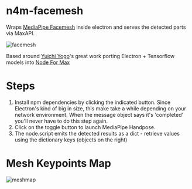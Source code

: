 # n4m-facemesh
Wraps [MediaPipe Facemesh](https://github.com/tensorflow/tfjs-models/tree/master/facemesh) inside electron and serves the detected parts via MaxAPI.

![facemesh](https://user-images.githubusercontent.com/43569216/81710053-c39c1900-94b5-11ea-8959-6efda2d71089.gif)

Based around [Yuichi Yogo](https://github.com/yuichkun)'s great work porting Electron + Tensorflow models into [Node For Max](https://github.com/Cycling74/n4m-examples)


# Steps
1. Install npm dependencies by clicking the indicated button. Since Electron's kind of big in size, this make take a while depending on your network environment. When the message object says it's 'completed' you'll never have to do this step again.
2. Click on the toggle button to launch MediaPipe Handpose. 
3. The node.script emits the detected results as a dict - retrieve values using the dictionary keys (objects on the right) 

# Mesh Keypoints Map
![meshmap](https://github.com/lysdexic-audio/n4m-facemesh/blob/master/mesh_map.jpg)
